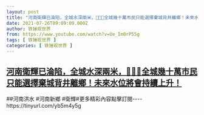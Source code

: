 ```yaml
---
layout: post
title: "河南衛輝已淪陷，全城水深兩米，🙏🌂🌺全城幾十萬市民只能選擇棄城背井離鄉！未來水位將會持續上升！"
date: 2021-07-26T09:09:09.000Z
author: 铁锤观世界
from: https://www.youtube.com/watch?v=Ue_Im0rP55g
tags: [ 铁锤观世界 ]
categories: [ 铁锤观世界 ]
---
```

<!--1627290549000-->
[河南衛輝已淪陷，全城水深兩米，🙏🌂🌺全城幾十萬市民只能選擇棄城背井離鄉！未來水位將會持續上升！](https://www.youtube.com/watch?v=Ue_Im0rP55g)
------

<div>
##河南洪水 #河南新鄉 #衛輝#更多精彩內容點擊訂閱----https://tinyurl.com/yb5m4y5g
</div>
